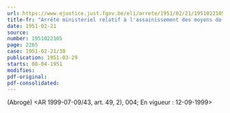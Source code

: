 ```yaml
---
url: https://www.ejustice.just.fgov.be/eli/arrete/1951/02/21/1951022105/justel
title-fr: "Arrêté ministériel relatif à l'assainissement des moyens de transport ayant servi à des animaux. (NOTE : Consultation des versions antérieures à partir du 29-12-1990 et mise à jour au 02-09-1999)"
date: 1951-02-21
source:
number: 1951022105
page: 2265
case: 1951-02-21/30
publication: 1951-03-29
starts: 08-04-1951
modifies:
pdf-original:
pdf-consolidated:
---
```


(Abrogé) <AR 1999-07-09/43, art. 49, 2), 004;  En vigueur :  12-09-1999>
